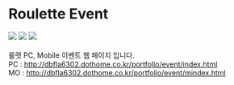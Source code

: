 # Roulette Event

<img src="https://img.shields.io/badge/HTML5-e34f26?style=flat&logo=html5&logoColor=fff"/> <img src="https://img.shields.io/badge/CSS3-green?style=flat&logo=css3&logoColor=fff"/> <img src="https://img.shields.io/badge/jQuery-0769AD?style=flat&logo=jquery&logoColor=fff"/>
</br></br>
룰렛 PC, Mobile 이벤트 웹 페이지 입니다.</br>
PC : http://dbfla6302.dothome.co.kr/portfolio/event/index.html
</br>
MO : http://dbfla6302.dothome.co.kr/portfolio/event/mindex.html
